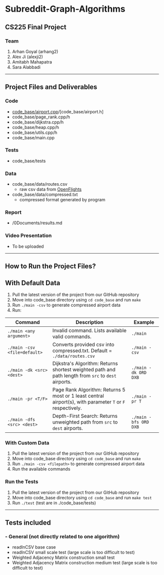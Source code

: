 # Subreddit-Graph-Algorithms

## CS225 Final Project

### Team
1. Arhan Goyal (arhang2)
2. Alex Ji (alexji2)
3. Amitabh Mahapatra
4. Sara Alabbadi

---
## Project Files and Deliverables
### Code
- [code_base/airport.cpp](code_base/airport.cpp)/[code_base/airport.h]
- code_base/page_rank.cpp/h
- code_base/dijkstra.cpp/h
- code_base/heap.cpp/h
- code_base/utils.cpp/h
- code_base/main.cpp

### Tests
- code_base/tests

### Data
- code_base/data/routes.csv
    - raw csv data from [OpenFlights](https://openflights.org/data.html)
- code_base/data/compressed.txt
    - compressed format generated by program

### Report
- /0Documents/results.md

### Video Presentation
- To be uploaded

---
## How to Run the Project Files?

## With Default Data
1. Pull the latest version of the project from our GitHub repository
2. Move into code_base directory using `cd code_base` and run `make`
2. Run `./main -csv` to generate compressed airport data
3. Run:

| Command                     | Description                                                                    | Example               |
| --------------------------- | ------------------------------------------------------------------------------ | --------------------- |
| `./main <any argument>`     | Invalid command. Lists available valid commands.                               | `./main`              |
| `./main -csv <file=default>`| Converts provided csv into compressed.txt. Default = `./data/routes.csv`       | `./main -csv`         |
| `./main -dk <src> <dest>`   | Dijkstra's Algorithm: Returns shortest weighted path and path length from `src` to `dest` airports.        | `./main -dk ORD DXB`  |
| `./main -pr <T/F>`          | Page Rank Algorithm: Returns 5 most or 1 least central airport(s), with parameter `T` or `F` respectively. | `./main -pr T`        |
| `./main -dfs <src> <dest>`  | Depth-First Search: Returns unweighted path from `src` to `dest` airports.     | `./main -bfs ORD DXB` |

### With Custom Data
1. Pull the latest version of the project from our GitHub repository
2. Move into code_base directory using `cd code_base` and run `make`
2. Run `./main -csv <filepath>` to generate compressed airport data
3. Run the available commands

### Run the Tests
1. Pull the latest version of the project from our GitHub repository
2. Move into code_base directory using `cd code_base` and run `make test`
3. Run `./test` (test are in ./code_base/tests)

---
## Tests included

### - General (not directly related to one algorithm)
   - readInCSV base case
   - readInCSV small scale test (large scale is too difficult to test)
   - Weighted Adjacency Matrix construction small test
   - Weighted Adjacency Matrix construction medium test (large scale is too difficult to test)
